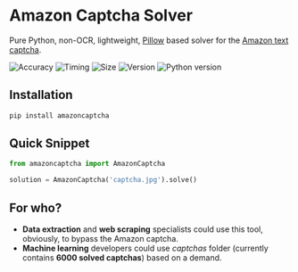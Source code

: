 # Amazon Captcha Solver
Pure Python, non-OCR, lightweight, [Pillow](https://github.com/python-pillow/Pillow) based solver for the [Amazon text captcha](https://www.amazon.com/errors/validateCaptcha).

![Accuracy](https://img.shields.io/badge/accuracy-87.9%25-success)
![Timing](https://img.shields.io/badge/execution%20time-0.4s-red)
![Size](https://img.shields.io/badge/package%20size-2%20MB-informational)
![Version](https://img.shields.io/pypi/v/amazoncaptcha?color=information)
![Python version](https://img.shields.io/pypi/pyversions/amazoncaptcha)

## Installation
```bash
pip install amazoncaptcha
```

## Quick Snippet
```python
from amazoncaptcha import AmazonCaptcha

solution = AmazonCaptcha('captcha.jpg').solve()
```

## For who?
+ **Data extraction** and **web scraping** specialists could use this tool, obviously, to bypass the Amazon captcha.
+ **Machine learning** developers could use *captchas* folder (currently contains **6000 solved captchas**) based on a demand.
